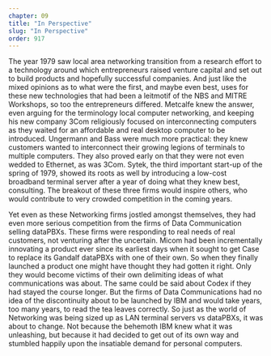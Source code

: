 ```yaml
---
chapter: 09
title: "In Perspective"
slug: "In Perspective"
order: 917
---
```


The year 1979 saw local area networking transition from a research effort to a technology around which entrepreneurs raised venture capital and set out to build products and hopefully successful companies. And just like the mixed opinions as to what were the first, and maybe even best, uses for these new technologies that had been a leitmotif of the NBS and MITRE Workshops, so too the entrepreneurs differed. Metcalfe knew the answer, even arguing for the terminology local computer networking, and keeping his new company 3Com religiously focused on interconnecting computers as they waited for an affordable and real desktop computer to be introduced. Ungermann and Bass were much more practical: they knew customers wanted to interconnect their growing legions of terminals to multiple computers. They also proved early on that they were not even wedded to Ethernet, as was 3Com. Sytek, the third important start-up of the spring of 1979, showed its roots as well by introducing a low-cost broadband terminal server after a year of doing what they knew best, consulting. The breakout of these three firms would inspire others, who would contribute to very crowded competition in the coming years.

Yet even as these Networking firms jostled amongst themselves, they had even more serious competition from the firms of Data Communication selling dataPBXs. These firms were responding to real needs of real customers, not venturing after the uncertain. Micom had been incrementally innovating a product ever since its earliest days when it sought to get Case to replace its Gandalf dataPBXs with one of their own. So when they finally launched a product one might have thought they had gotten it right. Only they would become victims of their own delimiting ideas of what communications was about. The same could be said about Codex if they had stayed the course longer. But the firms of Data Communications had no idea of the discontinuity about to be launched by IBM and would take years, too many years, to read the tea leaves correctly. So just as the world of Networking was being sized up as LAN terminal servers vs dataPBXs, it was about to change. Not because the behemoth IBM knew what it was unleashing, but because it had decided to get out of its own way and stumbled happily upon the insatiable demand for personal computers.
